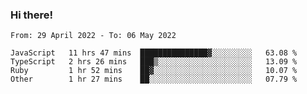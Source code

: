 ### Hi there!

<!--START_SECTION:waka-->

```text
From: 29 April 2022 - To: 06 May 2022

JavaScript   11 hrs 47 mins  ███████████████▓░░░░░░░░░   63.08 %
TypeScript   2 hrs 26 mins   ███▒░░░░░░░░░░░░░░░░░░░░░   13.09 %
Ruby         1 hr 52 mins    ██▓░░░░░░░░░░░░░░░░░░░░░░   10.07 %
Other        1 hr 27 mins    ██░░░░░░░░░░░░░░░░░░░░░░░   07.79 %
```

<!--END_SECTION:waka-->
